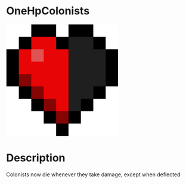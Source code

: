 # OneHpColonists
<img src="About/ModIcon.png" alt="heart" width="300"/>

<h1>Description</h1>
<p>Colonists now die whenever they take damage, except when deflected</p>
